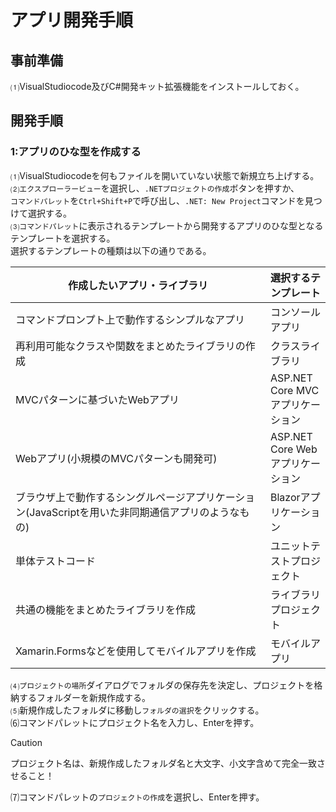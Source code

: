 
# アプリ開発手順  
## 事前準備
⑴VisualStudiocode及びC#開発キット拡張機能をインストールしておく。  

## 開発手順  
  
### 1:アプリのひな型を作成する  
⑴VisualStudiocodeを何もファイルを開いていない状態で新規立ち上げする。  
⑵`エクスプローラービュー`を選択し、`.NETプロジェクトの作成`ボタンを押すか、  
  `コマンドパレット`を`Ctrl+Shift+P`で呼び出し、`.NET: New Project`コマンドを見つけて選択する。  
⑶`コマンドパレット`に表示されるテンプレートから開発するアプリのひな型となるテンプレートを選択する。  
  選択するテンプレートの種類は以下の通りである。  
  
  |作成したいアプリ・ライブラリ                            |選択するテンプレート |
  |------------------------------------------------------|------------------|
  |コマンドプロンプト上で動作するシンプルなアプリ            |コンソールアプリ    |
  |再利用可能なクラスや関数をまとめたライブラリの作成         |クラスライブラリ   |
  |MVCパターンに基づいたWebアプリ                          |ASP.NET Core MVCアプリケーション|
  |Webアプリ(小規模のMVCパターンも開発可)　　　　　　　　　　|ASP.NET Core Webアプリケーション|
  |ブラウザ上で動作するシングルページアプリケーション(JavaScriptを用いた非同期通信アプリのようなもの)         |Blazorアプリケーション|
  |単体テストコード　　　　　　　　　　　　　　　　　　　　　　|ユニットテストプロジェクト|
  |共通の機能をまとめたライブラリを作成                      |ライブラリプロジェクト|
  |Xamarin.Formsなどを使用してモバイルアプリを作成           |モバイルアプリ|

⑷`プロジェクトの場所`ダイアログでフォルダの保存先を決定し、プロジェクトを格納するフォルダーを新規作成する。  
⑸新規作成したフォルダに移動し`フォルダの選択`をクリックする。  
⑹コマンドパレットにプロジェクト名を入力し、Enterを押す。
>[!CAUTION]
>プロジェクト名は、新規作成したフォルダ名と大文字、小文字含めて完全一致させること！  

⑺コマンドパレットの`プロジェクトの作成`を選択し、Enterを押す。  


